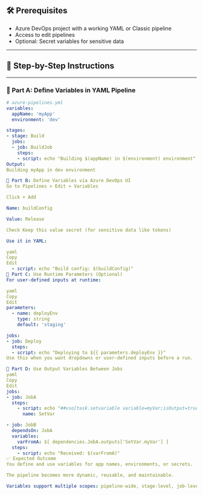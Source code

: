 ## 🛠️ Prerequisites

- Azure DevOps project with a working YAML or Classic pipeline
- Access to edit pipelines
- Optional: Secret variables for sensitive data

---

## 🧭 Step-by-Step Instructions

---

### 🔹 Part A: Define Variables in YAML Pipeline

```yaml
# azure-pipelines.yml
variables:
  appName: 'myApp'
  environment: 'dev'

stages:
- stage: Build
  jobs:
  - job: BuildJob
    steps:
    - script: echo "Building $(appName) in $(environment) environment"
Output:
Building myApp in dev environment

🔹 Part B: Define Variables via Azure DevOps UI
Go to Pipelines > Edit > Variables

Click + Add

Name: buildConfig

Value: Release

Check Keep this value secret (for sensitive data like tokens)

Use it in YAML:

yaml
Copy
Edit
  - script: echo "Build config: $(buildConfig)"
🔹 Part C: Use Runtime Parameters (Optional)
For user-defined inputs at runtime:

yaml
Copy
Edit
parameters:
  - name: deployEnv
    type: string
    default: 'staging'

jobs:
- job: Deploy
  steps:
  - script: echo "Deploying to ${{ parameters.deployEnv }}"
Use this when you want dropdowns or user-defined inputs before a run.

🔹 Part D: Use Output Variables Between Jobs
yaml
Copy
Edit
jobs:
- job: JobA
  steps:
    - script: echo "##vso[task.setvariable variable=myVar;isOutput=true]HelloFromA"
      name: SetVar

- job: JobB
  dependsOn: JobA
  variables:
    varFromA: $[ dependencies.JobA.outputs['SetVar.myVar'] ]
  steps:
    - script: echo "Received: $(varFromA)"
✅ Expected Outcome
You define and use variables for app names, environments, or secrets.

The pipeline becomes more dynamic, reusable, and maintainable.

Variables support multiple scopes: pipeline-wide, stage-level, job-level, and step-level.

